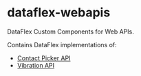 # dataflex-webapis

DataFlex Custom Components for Web APIs.

Contains DataFlex implementations of:

* [Contact Picker API](https://developer.mozilla.org/en-US/docs/Web/API/Contact_Picker_API)
* [Vibration API](https://developer.mozilla.org/en-US/docs/Web/API/Vibration_API)